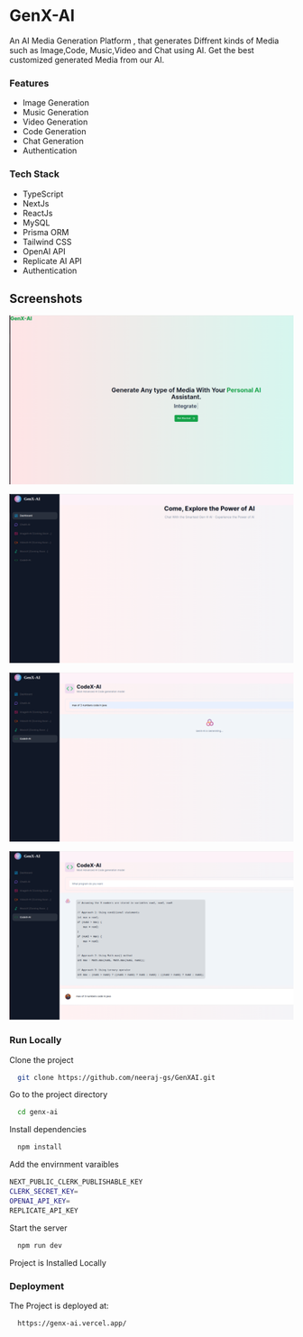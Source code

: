 
# GenX-AI

An AI Media Generation Platform , that generates Diffrent kinds of Media such as Image,Code, Music,Video and Chat using AI. Get the best customized generated Media from our AI.


### Features

- Image Generation
- Music Generation
- Video Generation
- Code  Generation
- Chat  Generation
- Authentication


### Tech Stack

- TypeScript
- NextJs
- ReactJs
- MySQL
- Prisma ORM
- Tailwind CSS
- OpenAI API
- Replicate AI API 
- Authentication


## Screenshots

![GenX-AI](./genx-ai/public/1.png)

![GenX-AI](./genx-ai/public/2.png)

![GenX-AI](./genx-ai/public/3.png)

![GenX-AI](./genx-ai/public/4.png)



### Run Locally

Clone the project

```bash
  git clone https://github.com/neeraj-gs/GenXAI.git
```

Go to the project directory

```bash
  cd genx-ai
```

Install dependencies

```bash
  npm install
```

Add the envirnment varaibles
```bash
NEXT_PUBLIC_CLERK_PUBLISHABLE_KEY
CLERK_SECRET_KEY=
OPENAI_API_KEY=
REPLICATE_API_KEY
```

Start the server

```bash
  npm run dev
```

Project is Installed Locally


### Deployment

The Project is deployed at:

```bash
  https://genx-ai.vercel.app/
```

